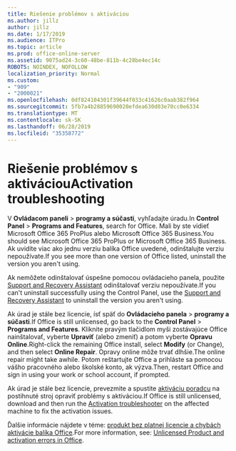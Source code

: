 ```yaml
---
title: Riešenie problémov s aktiváciou
ms.author: jillz
author: jillz
ms.date: 1/17/2019
ms.audience: ITPro
ms.topic: article
ms.prod: office-online-server
ms.assetid: 9075ad24-3c60-48be-811b-4c28be4ec14c
ROBOTS: NOINDEX, NOFOLLOW
localization_priority: Normal
ms.custom:
- "909"
- "2000021"
ms.openlocfilehash: 0df824104301f39644f033c41626c0aab382f964
ms.sourcegitcommit: 5fb7a4b28859690020efdea630d03e70cc0e6334
ms.translationtype: MT
ms.contentlocale: sk-SK
ms.lasthandoff: 06/28/2019
ms.locfileid: "35358772"
---
```

# <a name="activation-troubleshooting"></a><span data-ttu-id="f3f44-102">Riešenie problémov s aktiváciou</span><span class="sxs-lookup"><span data-stu-id="f3f44-102">Activation troubleshooting</span></span>

<span data-ttu-id="f3f44-103">V **Ovládacom paneli** \> **programy a súčasti**, vyhľadajte úradu.</span><span class="sxs-lookup"><span data-stu-id="f3f44-103">In **Control Panel** \> **Programs and Features**, search for Office.</span></span> <span data-ttu-id="f3f44-104">Mali by ste vidieť Microsoft Office 365 ProPlus alebo Microsoft Office 365 Business.</span><span class="sxs-lookup"><span data-stu-id="f3f44-104">You should see Microsoft Office 365 ProPlus or Microsoft Office 365 Business.</span></span> <span data-ttu-id="f3f44-105">Ak uvidíte viac ako jednu verziu balíka Office uvedené, odinštalujte verziu nepoužívate.</span><span class="sxs-lookup"><span data-stu-id="f3f44-105">If you see more than one version of Office listed, uninstall the version you aren't using.</span></span>
  
<span data-ttu-id="f3f44-106">Ak nemôžete odinštalovať úspešne pomocou ovládacieho panela, použite [Support and Recovery Assistant](https://aka.ms/SARA-OfficeUninstall-Alchemy) odinštalovať verziu nepoužívate.</span><span class="sxs-lookup"><span data-stu-id="f3f44-106">If you can't uninstall successfully using the Control Panel, use the [Support and Recovery Assistant](https://aka.ms/SARA-OfficeUninstall-Alchemy) to uninstall the version you aren't using.</span></span>
  
<span data-ttu-id="f3f44-107">Ak úrad je stále bez licencie, ísť späť do **Ovládacieho panela** \> **programy a súčasti**.</span><span class="sxs-lookup"><span data-stu-id="f3f44-107">If Office is still unlicensed, go back to the **Control Panel** \> **Programs and Features**.</span></span> <span data-ttu-id="f3f44-108">Kliknite pravým tlačidlom myši zostávajúce Office nainštalovať, vyberte **Upraviť** (alebo zmeniť) a potom vyberte **Opravu Online**.</span><span class="sxs-lookup"><span data-stu-id="f3f44-108">Right-click the remaining Office install, select **Modify** (or Change), and then select **Online Repair**.</span></span> <span data-ttu-id="f3f44-109">Opravy online môže trvať dlhšie.</span><span class="sxs-lookup"><span data-stu-id="f3f44-109">The online repair might take awhile.</span></span> <span data-ttu-id="f3f44-110">Potom reštartujte Office a prihláste sa pomocou vášho pracovného alebo školské konto, ak výzva.</span><span class="sxs-lookup"><span data-stu-id="f3f44-110">Then, restart Office and sign in using your work or school account, if prompted.</span></span>
  
<span data-ttu-id="f3f44-111">Ak úrad je stále bez licencie, prevezmite a spustite [aktiváciu poradcu](https://aka.ms/SARA-OfficeActivation-Alchemy) na postihnuté stroj opraviť problémy s aktiváciou.</span><span class="sxs-lookup"><span data-stu-id="f3f44-111">If Office is still unlicensed, download and then run the [Activation troubleshooter](https://aka.ms/SARA-OfficeActivation-Alchemy) on the affected machine to fix the activation issues.</span></span>
  
<span data-ttu-id="f3f44-112">Ďalšie informácie nájdete v téme: [produkt bez platnej licencie a chybách aktivácie balíka Office](https://support.office.com/article/0d23d3c0-c19c-4b2f-9845-5344fedc4380).</span><span class="sxs-lookup"><span data-stu-id="f3f44-112">For more information, see: [Unlicensed Product and activation errors in Office](https://support.office.com/article/0d23d3c0-c19c-4b2f-9845-5344fedc4380).</span></span>
